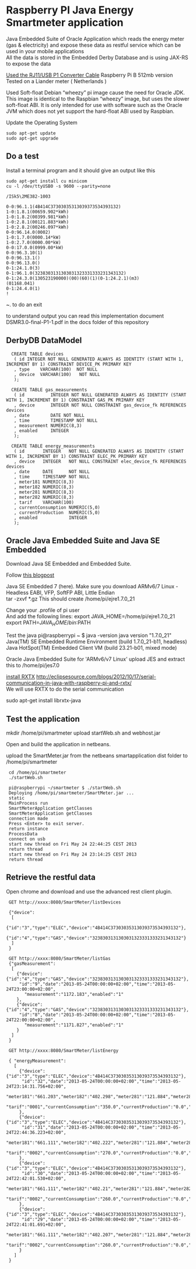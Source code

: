 Raspberry PI Java Energy Smartmeter application
===============================================

Java Embedded Suite of Oracle Application which reads the energy meter (gas & electricity) and expose these data as restful service which can be used in your mobile applications  
All the data is stored in the Embedded Derby Database and is using JAX-RS to expose the data            
          
[Used the RJ11/USB P1 Converter Cable](https://sites.google.com/site/nta8130p1smartmeter/webshop)
Raspberry Pi B 512mb version
Tested on a Liander meter ( Netherlands )

Used Soft-float Debian “wheezy” pi image cause the need for Oracle JDK.  
This image is identical to the Raspbian “wheezy” image, but uses the slower soft-float ABI. It is only intended for use with software such as the Oracle JVM which does not yet support the hard-float ABI used by Raspbian.

Update the Operating System  

    sudo apt-get update
    sudo apt-get upgrade

Do a test
---------

Install a terminal program and it should give an output like this

    sudo apt-get install cu minicom   
    cu -l /dev/ttyUSB0 -s 9600 --parity=none

    /ISk5\2ME382-1003
    
    0-0:96.1.1(4B414C37303035313039373534393132)
    1-0:1.8.1(00659.902*kWh)
    1-0:1.8.2(00399.981*kWh)
    1-0:2.8.1(00121.883*kWh)
    1-0:2.8.2(00246.097*kWh)
    0-0:96.14.0(0002)
    1-0:1.7.0(0000.14*kW)
    1-0:2.7.0(0000.00*kW)
    0-0:17.0.0(0999.00*kW)
    0-0:96.3.10(1)
    0-0:96.13.1()
    0-0:96.13.0()
    0-1:24.1.0(3)
    0-1:96.1.0(3238303131303031323331333231343132)
    0-1:24.3.0(130523190000)(00)(60)(1)(0-1:24.2.1)(m3)
    (01168.041)
    0-1:24.4.0(1)
    !

~. to do an exit

to understand output you can read this implementation document DSMR3.0-final-P1-1.pdf in the docs folder of this repository

DerbyDB DataModel
-----------------

      CREATE TABLE devices
       ( id INTEGER NOT NULL GENERATED ALWAYS AS IDENTITY (START WITH 1, INCREMENT BY 1) CONSTRAINT DEVICE_PK PRIMARY KEY
       , type 	 VARCHAR(100)  NOT NULL
       , device  VARCHAR(100)	NOT NULL 
       );
      
      CREATE TABLE gas_measurements
       ( id          INTEGER NOT NULL GENERATED ALWAYS AS IDENTITY (START WITH 1, INCREMENT BY 1) CONSTRAINT GAS_PK PRIMARY KEY
       , device      INTEGER NOT NULL CONSTRAINT gas_device_fk REFERENCES devices
       , date        DATE NOT NULL
       , time        TIMESTAMP NOT NULL
       , measurement NUMERIC(8,3)
       , enabled     INTEGER
       );

      CREATE TABLE energy_measurements
       ( id       INTEGER   NOT NULL GENERATED ALWAYS AS IDENTITY (START WITH 1, INCREMENT BY 1) CONSTRAINT ELEC_PK PRIMARY KEY
       , device   INTEGER   NOT NULL CONSTRAINT elec_device_fk REFERENCES devices
       , date     DATE      NOT NULL
       , time     TIMESTAMP NOT NULL
       , meter181 NUMERIC(8,3)
       , meter182 NUMERIC(8,3)
       , meter281 NUMERIC(8,3)
       , meter282 NUMERIC(8,3)
       , tarif    VARCHAR(100)
       , currentConsumption NUMERIC(5,0)
       , currentProduction  NUMERIC(5,0)
       , enabled            INTEGER
       );
       
Oracle Java Embedded Suite and Java SE Embedded
-----------------------------------------------

Download Java SE Embedded and Embedded Suite.

Follow [this blogpost](http://adf4beginners.blogspot.nl/2013/04/how-to-get-java-embedded-suite-running.html)  

Java SE Embedded 7 (here). Make sure you download ARMv6/7 Linux - Headless EABI, VFP, SoftFP ABI, Little Endian  
     tar -zxvf *.gz
This should create /home/pi/ejre1.7.0_21

Change your .profile of pi user  
And add the following lines:
     export JAVA_HOME=/home/pi/ejre1.7.0_21
     export PATH=$JAVA_HOME/bin:$PATH

Test the java 
     pi@raspberrypi ~ $ java -version
     java version "1.7.0_21"
     Java(TM) SE Embedded Runtime Environment (build 1.7.0_21-b11, headless)
     Java HotSpot(TM) Embedded Client VM (build 23.21-b01, mixed mode)

Oracle Java Embedded Suite for 'ARMv6/v7 Linux' 
upload JES and extract this to /home/pi/jes7.0  


[install RXTX](http://rxtx.qbang.org/wiki/index.php/Download)
http://eclipsesource.com/blogs/2012/10/17/serial-communication-in-java-with-raspberry-pi-and-rxtx/  
We will use RXTX to do the serial communication  

   sudo apt-get install librxtx-java

Test the application
--------------------

mkdir /home/pi/smartmeter
upload startWeb.sh and webhost.jar

Open and build the application in netbeans.

upload the SmartMeter.jar from the netbeans smartapplication dist folder to /home/pi/smartmeter

     cd /home/pi/smartmeter
     ./startWeb.sh
     
     pi@raspberrypi ~/smartmeter $ ./startWeb.sh
     Deploying /home/pi/smartmeter/SmartMeter.jar ...
     static
     MainProcess run
     SmartMeterApplication getClasses
     SmartMeterApplication getClasses
     connection made
     Press <Enter> to exit server.
     return instance
     ProcessData
     connect on usb
     start new thread on Fri May 24 22:44:25 CEST 2013
     return thread
     start new thread on Fri May 24 23:14:25 CEST 2013
     return thread
     

Retrieve the restful data
-------------------------

Open chrome and download and use the advanced rest client plugin.

     GET http://xxxx:8080/SmartMeter/listDevices
     
     {"device":
      [
       {"id":"3","type":"ELEC","device":"4B414C37303035313039373534393132"},
       {"id":"4","type":"GAS","device":"3238303131303031323331333231343132"}
      ]
     }
     
     GET http://xxxx:8080/SmartMeter/listGas     
     {"gasMeasurement":
      [
        {"device":{"id":"4","type":"GAS","device":"3238303131303031323331333231343132"},
         "id":"9","date":"2013-05-24T00:00:00+02:00","time":"2013-05-24T23:00:00+02:00",
           "measurement":"1172.183","enabled":"1"
        },
        {"device":{"id":"4","type":"GAS","device":"3238303131303031323331333231343132"},
         "id":"8","date":"2013-05-24T00:00:00+02:00","time":"2013-05-24T22:00:00+02:00",
           "measurement":"1171.827","enabled":"1"
        }
      ]
     }
     
     GET http://xxxx:8080/SmartMeter/listEnergy
     
     { "energyMeasurement":
       [
         {"device":{"id":"3","type":"ELEC","device":"4B414C37303035313039373534393132"},
          "id":"32","date":"2013-05-24T00:00:00+02:00","time":"2013-05-24T23:14:31.756+02:00",
          "meter181":"661.203","meter182":"402.298","meter281":"121.884","meter282":"250.225",
          "tarif":"0001","currentConsumption":"350.0","currentProduction":"0.0","enabled":"1"
         },
         {"device":{"id":"3","type":"ELEC","device":"4B414C37303035313039373534393132"},
          "id":"31","date":"2013-05-24T00:00:00+02:00","time":"2013-05-24T22:44:36.223+02:00",
          "meter181":"661.111","meter182":"402.222","meter281":"121.884","meter282":"250.225",
          "tarif":"0002","currentConsumption":"270.0","currentProduction":"0.0","enabled":"1"
         },
         {"device":{"id":"3","type":"ELEC","device":"4B414C37303035313039373534393132"},
          "id":"30","date":"2013-05-24T00:00:00+02:00","time":"2013-05-24T22:42:01.530+02:00",
          "meter181":"661.111","meter182":"402.21","meter281":"121.884","meter282":"250.225",
          "tarif":"0002","currentConsumption":"260.0","currentProduction":"0.0","enabled":"1"
         },
         {"device":{"id":"3","type":"ELEC","device":"4B414C37303035313039373534393132"},
          "id":"29","date":"2013-05-24T00:00:00+02:00","time":"2013-05-24T22:41:01.691+02:00",
          "meter181":"661.111","meter182":"402.207","meter281":"121.884","meter282":"250.225",
          "tarif":"0002","currentConsumption":"260.0","currentProduction":"0.0","enabled":"1"
         }
       ]
     }
